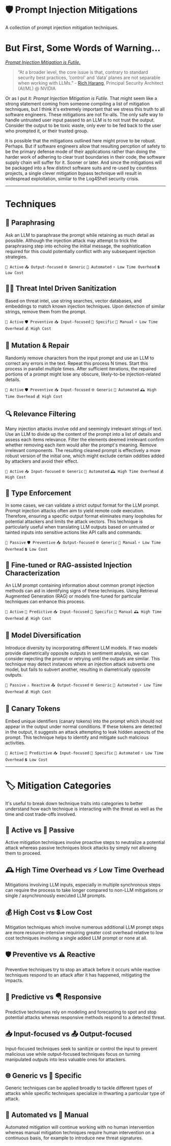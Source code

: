 # 🛡️ Prompt Injection Mitigations

A collection of prompt injection mitigation techniques.

# But First, Some Words of Warning...

[*Prompt Injection Mitigation is Futile.*](https://www.linkedin.com/pulse/prompt-injection-mitigation-exercise-futility-jonathan-todd) 

> “At a broader level, the core issue is that, contrary to standard security best practices, ‘control’ and ‘data’ planes are not separable when working with LLMs.” - [Rich Harang](https://www.linkedin.com/in/richharang/), Principal Security Architect (AI/ML) @ NVIDIA

Or as I put it: *Prompt Injection Mitigation is Futile.* That might seem like a strong statement coming from someone compiling a list of mitigation techniques, but I think it's extremely important that we stress this truth to all software engineers. These mitigations are not fix-alls. The only safe way to handle untrusted user input passed to an LLM is to not trust the output. Consider the output to be toxic waste, only ever to be fed back to the user who prompted it, or their trusted group.

It is possible that the mitigations outlined here might prove to be robust. Perhaps. But if software engineers allow that resulting percption of safety to be the primary defense mode of their applications rather than doing the harder work of adhering to clear trust boundaries in their code, the software supply chain will suffer for it. Sooner or later. And since the mitigations will be packaged into a few distinct software suits and re-used by countless projects, a single clever mitigation bypass technique will result in widespread exploitation, similar to the Log4Shell security crisis.

---

# Techniques

## 💬 Paraphrasing
Ask an LLM to paraphrase the prompt while retaining as much detail as possible. Although the injection attack may attempt to trick the paraphrasing step into echoing the initial message, the sophistication required for this could potentially conflict with any subsequent injection strategies. 

`🔁 Active` `📤 Output-focused` `🌐 Generic` `🤖 Automated` `⚡ Low Time Overhead` `💲 Low Cost`


## 🕵️‍♂️ Threat Intel Driven Sanitization
Based on threat intel, use string searches, vector databases, and embeddings to match known injection techniques. Upon detection of similar strings, remove them from the prompt.

`🔁 Active` `🛡️ Preventive` `📥 Input-focused` `🔬 Specific` `👥 Manual` `⚡ Low Time Overhead` `💰 High Cost`


## 🧬 Mutation & Repair
Randomly remove characters from the input prompt and use an LLM to correct any errors in the text. Repeat this process N times. Start this process in parallel multiple times. After sufficient iterations, the repaired portions of a prompt might lose any obscure, likely-to-be injection-related details.

`🔁 Active` `🛡️ Preventive` `📥 Input-focused` `🌐 Generic` `🤖 Automated` `🕰️ High Time Overhead` `💰 High Cost`


## 🔍 Relevance Filtering
Many injection attacks involve odd and seemingly irrelevant strings of text. Use an LLM to divide up the content of the prompt into a list of details and assess each items relevance. Filter the elements deemed irrelevant confirm whether removing each item would alter the prompt's meaning. Remove irrelevant components. The resulting cleaned prompt is effectively a more robust version of the initial one, which might exclude certain oddities added by attackers and avoid their effect.

`🔁 Active` `📥 Input-focused` `🌐 Generic` `🤖 Automated` `🕰️ High Time Overhead` `💰 High Cost`


## 🚧 Type Enforcement
In some cases, we can validate a strict output format for the LLM prompt. Prompt injection attacks often aim to yield remote code execution. Therefore, ensuring a specific output format eliminates many loopholes for potential attackers and limits the attack vectors. This technique is particularly useful when translating LLM outputs based on untrusted or tainted inputs into sensitive actions like API calls and commands. 

`🚦 Passive` `🛡️ Preventive` `📤 Output-focused` `🌐 Generic` `👥 Manual` `⚡ Low Time Overhead` `💲 Low Cost`


## 🎯 Fine-tuned or RAG-assisted Injection Characterization
An LLM prompt containing information about common prompt injection methods can aid in identifying signs of these techniques. Using Retrieval Augmented Generation (RAG) or models fine-tuned for particular techniques can enhance this process.  

`🔁 Active` `🧠 Predictive` `📥 Input-focused` `🔬 Specific` `👥 Manual` `🕰️ High Time Overhead` `💰 High Cost`


## 🌈 Model Diversification
Introduce diversity by incorporating different LLM models. If two models provide diametrically opposite outputs in sentiment analysis, we can consider rejecting the prompt or retrying until the outputs are similar. This technique may detect instances where an injection attack subverts one model, but fails to subvert another, resulting in diametrically opposite outputs. 

`🚦 Passive` `⚠️ Reactive` `📤 Output-focused` `🌐 Generic` `🤖 Automated` `⚡ Low Time Overhead` `💰 High Cost`

## 🐤 Canary Tokens
Embed unique identifiers (canary tokens) into the prompt which should not appear in the output under normal conditions. If these tokens are detected in the output, it suggests an attack attempting to leak hidden aspects of the prompt. This technique helps to identify and mitigate such malicious activities.

`🔁 Active` `🧠 Predictive` `📥 Input-focused` `🔬 Specific` `🤖 Automated` `⚡ Low Time Overhead` `💲 Low Cost`

---

# 🏷️ Mitigation Categories
It's useful to break down technique traits into categories to better understand how each technique is interacting with the threat as well as the time and cost trade-offs involved.

## 🔁 Active vs 🚦 Passive
Active mitigation techniques involve proactive steps to neutralize a potential attack whereas passive techniques block attacks by simply not allowing them to proceed.

## 🕰️ High Time Overhead vs ⚡ Low Time Overhead
Mitigations involving LLM inputs, especially in multiple synchronous steps can require the process to take longer compared to non-LLM mitigations or single / asynchronously executed LLM prompts.

## 💰 High Cost vs 💲 Low Cost
Mitigation techniques which involve numerous additional LLM prompt steps are more resource-intensive requiring greater cost overhead relative to low cost techniques involving a single added LLM prompt or none at all.

## 🛡️ Preventive vs ⚠️ Reactive
Preventive techniques try to stop an attack before it occurs while reactive techniques respond to an attack after it has happened, mitigating the impacts.

## 🧠 Predictive vs 🪂 Responsive
Predictive techniques rely on modeling and forecasting to spot and stop potential attacks whereas responsive methods respond to a detected threat.

## 📥 Input-focused vs 📤 Output-focused
Input-focused techniques seek to sanitize or control the input to prevent malicious use while output-focused techniques focus on turning manipulated outputs into less valuable ones for attackers.

## 🌐 Generic vs 🔬 Specific
Generic techniques can be applied broadly to tackle different types of attacks while specific techniques specialize in thwarting a particular type of attack.

## 🤖 Automated vs 👥 Manual
Automated mitigation will continue working with no human intervention whereas manual mitigation techniques require human intervention on a continuous basis, for example to introduce new threat signatures.
